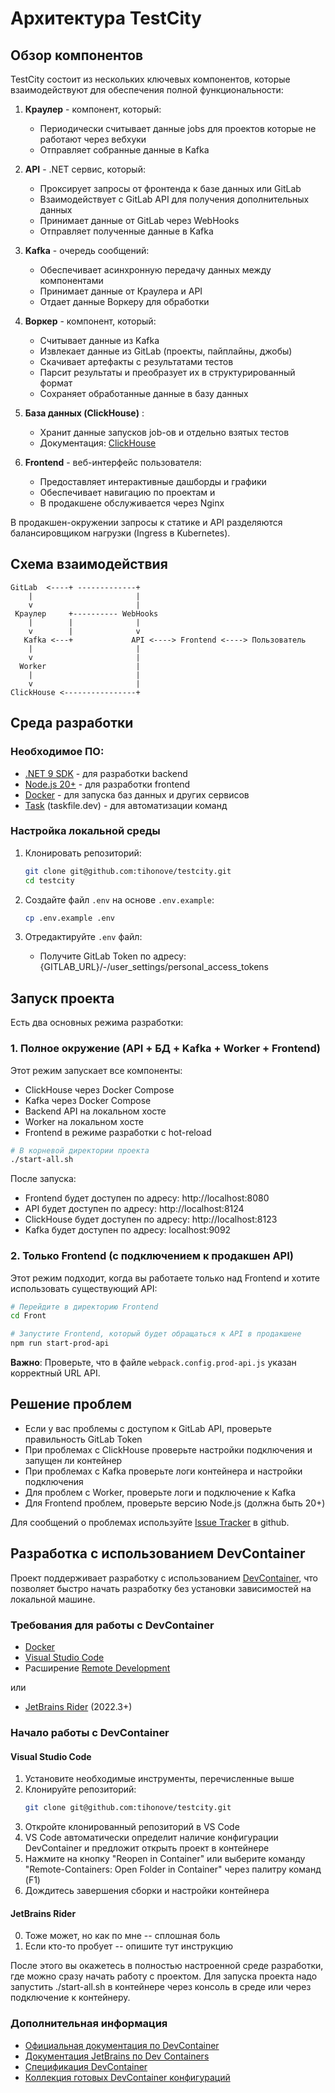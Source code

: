 # Архитектура TestCity

## Обзор компонентов

TestCity состоит из нескольких ключевых компонентов, которые взаимодействуют для обеспечения полной функциональности:

1. **Краулер** - компонент, который:
   - Периодически считывает данные jobs для проектов которые не работают через вебхуки
   - Отправляет собранные данные в Kafka

2. **API** - .NET сервис, который:
   - Проксирует запросы от фронтенда к базе данных или GitLab
   - Взаимодействует с GitLab API для получения дополнительных данных
   - Принимает данные от GitLab через WebHooks
   - Отправляет полученные данные в Kafka

3. **Kafka** - очередь сообщений:
   - Обеспечивает асинхронную передачу данных между компонентами
   - Принимает данные от Краулера и API
   - Отдает данные Воркеру для обработки

4. **Воркер** - компонент, который:
   - Считывает данные из Kafka
   - Извлекает данные из GitLab (проекты, пайплайны, джобы)
   - Скачивает артефакты с результатами тестов
   - Парсит результаты и преобразует их в структурированный формат
   - Сохраняет обработанные данные в базу данных

5. **База данных (ClickHouse)** :
   - Хранит данные запусков job-ов и отдельно взятых тестов
   - Документация: [ClickHouse](https://clickhouse.com/docs)

4. **Frontend** - веб-интерфейс пользователя:
   - Предоставляет интерактивные дашборды и графики
   - Обеспечивает навигацию по проектам и 
   - В продакшене обслуживается через Nginx

В продакшен-окружении запросы к статике и API разделяются балансировщиком нагрузки (Ingress в Kubernetes).

## Схема взаимодействия

```
GitLab  <----+ -------------+
    |                       |
    v                       |
 Краулер     +---------- WebHooks
    |        |              |
    v        |              v
   Kafka <---+             API <----> Frontend <----> Пользователь
    |                       |
    v                       |
  Worker                    |
    |                       |
    v                       |
ClickHouse <----------------+
```

## Среда разработки

### Необходимое ПО: 

- [.NET 9 SDK](https://dotnet.microsoft.com/download/dotnet/9.0) - для разработки backend
- [Node.js 20+](https://nodejs.org/en/download/) - для разработки frontend
- [Docker](https://www.docker.com/products/docker-desktop/) - для запуска баз данных и других сервисов
- [Task](https://taskfile.dev/installation/) (taskfile.dev) - для автоматизации команд

### Настройка локальной среды

1. Клонировать репозиторий:
   ```bash
   git clone git@github.com:tihonove/testcity.git
   cd testcity
   ```

2. Создайте файл `.env` на основе `.env.example`:
   ```bash
   cp .env.example .env
   ```

3. Отредактируйте `.env` файл:
   - Получите GitLab Token по адресу: {GITLAB_URL}/-/user_settings/personal_access_tokens

## Запуск проекта

Есть два основных режима разработки:

### 1. Полное окружение (API + БД + Kafka + Worker + Frontend)

Этот режим запускает все компоненты:
- ClickHouse через Docker Compose
- Kafka через Docker Compose
- Backend API на локальном хосте
- Worker на локальном хосте
- Frontend в режиме разработки с hot-reload

```bash
# В корневой директории проекта
./start-all.sh
```

После запуска:
- Frontend будет доступен по адресу: http://localhost:8080
- API будет доступен по адресу: http://localhost:8124
- ClickHouse будет доступен по адресу: http://localhost:8123
- Kafka будет доступен по адресу: localhost:9092

### 2. Только Frontend (с подключением к продакшен API)

Этот режим подходит, когда вы работаете только над Frontend и хотите использовать существующий API:

```bash
# Перейдите в директорию Frontend
cd Front

# Запустите Frontend, который будет обращаться к API в продакшене
npm run start-prod-api
```

**Важно**: Проверьте, что в файле `webpack.config.prod-api.js` указан корректный URL API.

## Решение проблем

- Если у вас проблемы с доступом к GitLab API, проверьте правильность GitLab Token
- При проблемах с ClickHouse проверьте настройки подключения и запущен ли контейнер
- При проблемах с Kafka проверьте логи контейнера и настройки подключения
- Для проблем с Worker, проверьте логи и подключение к Kafka
- Для Frontend проблем, проверьте версию Node.js (должна быть 20+)

Для сообщений о проблемах используйте [Issue Tracker](https://github.com/tihonove/testcity/issues) в github.

## Разработка с использованием DevContainer

Проект поддерживает разработку с использованием [DevContainer](https://containers.dev/), что позволяет быстро начать разработку без установки зависимостей на локальной машине.

### Требования для работы с DevContainer

- [Docker](https://www.docker.com/products/docker-desktop/) 
- [Visual Studio Code](https://code.visualstudio.com/)
- Расширение [Remote Development](https://marketplace.visualstudio.com/items?itemName=ms-vscode-remote.vscode-remote-extensionpack)

или

- [JetBrains Rider](https://www.jetbrains.com/rider/) (2022.3+)

### Начало работы с DevContainer

#### Visual Studio Code

1. Установите необходимые инструменты, перечисленные выше
2. Клонируйте репозиторий:
   ```bash
   git clone git@github.com:tihonove/testcity.git
   ```
3. Откройте клонированный репозиторий в VS Code
4. VS Code автоматически определит наличие конфигурации DevContainer и предложит открыть проект в контейнере
5. Нажмите на кнопку "Reopen in Container" или выберите команду "Remote-Containers: Open Folder in Container" через палитру команд (F1)
6. Дождитесь завершения сборки и настройки контейнера

#### JetBrains Rider

0. Тоже может, но как по мне -- сплошная боль
1. Если кто-то пробует -- опишите тут инструкцию

После этого вы окажетесь в полностью настроенной среде разработки, где можно сразу начать работу с проектом. Для запуска проекта надо запустить ./start-all.sh в контейнере через консоль в среде или через подключение к контейнеру.

### Дополнительная информация

- [Официальная документация по DevContainer](https://code.visualstudio.com/docs/devcontainers/containers)
- [Документация JetBrains по Dev Containers](https://www.jetbrains.com/help/rider/dev-environments-devcontainers.html)
- [Спецификация DevContainer](https://containers.dev/)
- [Коллекция готовых DevContainer конфигураций](https://github.com/microsoft/vscode-dev-containers)